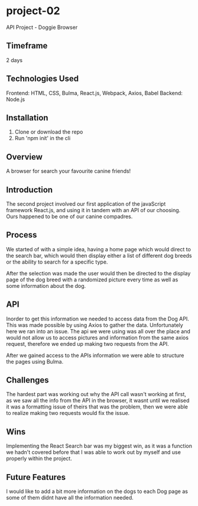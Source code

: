 # project-02
API Project - Doggie Browser

## Timeframe 
2 days

## Technologies Used
Frontend: HTML, CSS, Bulma, React.js, Webpack, Axios, Babel
Backend: Node.js

## Installation

1. Clone or download the repo
2. Run 'npm init' in the cli

## Overview

A browser for search your favourite canine friends!

## Introduction

The second project involved our first application of the javaScript framework React.js, and using it in tandem with an API of our choosing. Ours happened to be one of our canine compadres. 

## Process

We started of with a simple idea, having a home page which would direct to the search bar, which would then display either a list of different dog breeds or the ability to search for a specific type. 

After the selection was made the user would then be directed to the display page of the dog breed with a randomized picture every time as well as some information about the dog.

## API

Inorder to get this information we needed to access data from the Dog API. This was made possible by using Axios to gather the data. Unfortunately here we ran into an issue. The api we were using was all over the place and would not allow us to access pictures and information from the same axios request, therefore we ended up making two requests from the API.

After we gained access to the APIs information we were able to structure the pages using Bulma.

## Challenges

The hardest part was working out why the API call wasn't working at first, as we saw all the info from the API in the browser, it wasnt until we realised it was a formatting issue of theirs that was the problem, then we were able to realize making two requests would fix the issue.

## Wins 

Implementing the React Search bar was my biggest win, as it was a function we hadn't covered before that I was able to work out by myself and use properly within the project.

## Future Features

I would like to add a bit more information on the dogs to each Dog page as some of them didnt have all the information needed.

